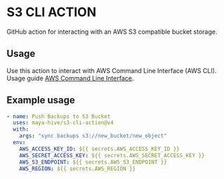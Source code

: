 # S3 CLI ACTION

GitHub action for interacting with an AWS S3 compatible bucket storage.

## Usage

Use this action to interact with AWS Command Line Interface (AWS CLI). Usage guide [AWS Command Line Interface](https://docs.aws.amazon.com/cli/v1/userguide/cli-chap-welcome.html).

## Example usage

```yml
- name: Push Backups to S3 Bucket
  uses: maya-hive/s3-cli-action@v4
  with:
    args: "sync backups s3://new_bucket/new_object"
  env:
    AWS_ACCESS_KEY_ID: ${{ secrets.AWS_ACCESS_KEY_ID }}
    AWS_SECRET_ACCESS_KEY: ${{ secrets.AWS_SECRET_ACCESS_KEY }}
    AWS_S3_ENDPOINT: ${{ secrets.AWS_S3_ENDPOINT }}
    AWS_REGION: ${{ secrets.AWS_REGION }}
```

